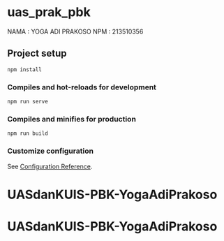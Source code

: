 # uas_prak_pbk
NAMA  : YOGA ADI PRAKOSO
NPM   : 213510356
## Project setup
```
npm install
```

### Compiles and hot-reloads for development
```
npm run serve
```

### Compiles and minifies for production
```
npm run build
```

### Customize configuration
See [Configuration Reference](https://cli.vuejs.org/config/).
# UASdanKUIS-PBK-YogaAdiPrakoso
# UASdanKUIS-PBK-YogaAdiPrakoso
